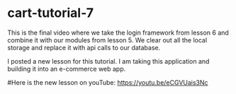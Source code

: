 # cart-tutorial-7
This is the final video where we take the login framework from lesson 6 and combine it with our modules from lesson 5. We clear out all the local storage and replace it with api calls to our database.

I posted a new lesson for this tutorial. I am taking this application and building it into an e-commerce web app.

#Here is the new lesson on youTube: https://youtu.be/eCGVUais3Nc
